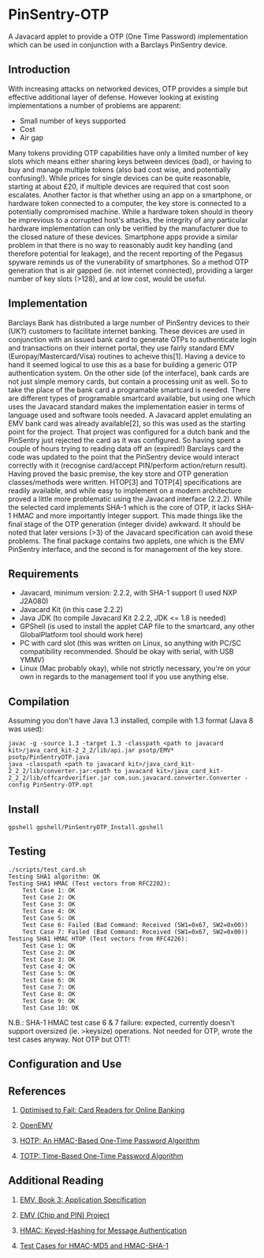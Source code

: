 # PinSentry-OTP
A Javacard applet to provide a OTP (One Time Password) implementation which can be used in conjunction with a Barclays PinSentry device.

## Introduction
With increasing attacks on networked devices, OTP provides a simple but effective additional layer of defense. However looking at existing implementations a number of problems are apparent:

* Small number of keys supported
* Cost
* Air gap

Many tokens providing OTP capabilities have only a limited number of key slots which means either sharing keys between devices (bad), or having to buy and manage multiple tokens (also bad cost wise, and potentially confusing!). While prices for single devices can be quite reasonable, starting at about £20, if multiple devices are required that cost soon escalates. Another factor is that whether using an app on a smartphone, or hardware token connected to a computer, the key store is connected to a potentially compromised machine. While a hardware token should in theory be imprevious to a corrupted host's attacks, the integrity of any particular hardware implementation can only be verified by the manufacturer due to the closed nature of these devices. Smartphone apps provide a similar problem in that there is no way to reasonably audit key handling (and therefore potential for leakage), and the recent reporting of the Pegasus spyware reminds us of the vunerability of smartphones. So a method OTP generation that is air gapped (ie. not internet connected), providing a larger number of key slots (>128), and at low cost, would be useful.

## Implementation
Barclays Bank has distributed a large number of PinSentry devices to their (UK?) customers to facilitate internet banking. These devices are used in conjunction with an issued bank card to generate OTPs to authenticate login and transactions on their internet portal, they use fairly standard EMV (Europay/Mastercard/Visa) routines to acheive this[1]. Having a device to hand it seemed logical to use this as a base for building a generic OTP authentication system. On the other side (of the interface), bank cards are not just simple memory cards, but contain a processing unit as well. So to take the place of the bank card a programable smartcard is needed. There are different types of programable smartcard available, but using one which uses the Javacard standard makes the implementation easier in terms of language used and software tools needed. A Javacard applet emulating an EMV bank card was already available[2], so this was used as the starting point for the project. That project was configured for a dutch bank and the PinSentry just rejected the card as it was configured. So having spent a couple of hours trying to reading data off an (expired!) Barclays card the code was updated to the point that the PinSentry device would interact correctly with it (recognise card/accept PIN/perform action/return result). Having proved the basic premise, the key store and OTP generation classes/methods were written. HTOP[3] and TOTP[4] specifications are readily available, and while easy to implement on a modern architecture proved a little more problematic using the Javacard interface (2.2.2). While the selected card implements SHA-1 which is the core of OTP, it lacks SHA-1 HMAC and more importantly Integer support. This made things like the final stage of the OTP generation (integer divide) awkward. It should be noted that later versions (>3) of the Javacard specification can avoid these problems. The final package contains two applets, one which is the EMV PinSentry interface, and the second is for management of the key store.

## Requirements
* Javacard, minimum version: 2.2.2, with SHA-1 support (I used NXP J2A080)
* Javacard Kit (in this case 2.2.2)
* Java JDK (to compile Javacard Kit 2.2.2, JDK <= 1.8 is needed)
* GPShell (is used to install the applet CAP file to the smartcard, any other GlobalPlatform tool should work here)
* PC with card slot (this was written on Linux, so anything with PC/SC compatibility recommended. Should be okay with serial, with USB YMMV)
* Linux (Mac probably okay), while not strictly necessary, you're on your own in regards to the management tool if you use anything else.

## Compilation
Assuming you don't have Java 1.3 installed, compile with 1.3 format (Java 8 was used):
```
javac -g -source 1.3 -target 1.3 -classpath <path to javacard kit>/java_card_kit-2_2_2/lib/api.jar psotp/EMV* psotp/PinSentryOTP.java
java -classpath <path to javacard kit>/java_card_kit-2_2_2/lib/converter.jar:<path to javacard kit>/java_card_kit-2_2_2/lib/offcardverifier.jar com.sun.javacard.converter.Converter -config PinSentry-OTP.opt
```

## Install
```
gpshell gpshell/PinSentryOTP_Install.gpshell
```

## Testing
```
./scripts/test_card.sh 
Testing SHA1 algorithm: OK
Testing SHA1 HMAC (Test vectors from RFC2202):
	Test Case 1: OK
	Test Case 2: OK
	Test Case 3: OK
	Test Case 4: OK
	Test Case 5: OK
	Test Case 6: Failed (Bad Command: Received (SW1=0x67, SW2=0x00))
	Test Case 7: Failed (Bad Command: Received (SW1=0x67, SW2=0x00))
Testing SHA1 HMAC HTOP (Test vectors from RFC4226):
	Test Case 1: OK
	Test Case 2: OK
	Test Case 3: OK
	Test Case 4: OK
	Test Case 5: OK
	Test Case 6: OK
	Test Case 7: OK
	Test Case 8: OK
	Test Case 9: OK
	Test Case 10: OK
```
N.B.: SHA-1 HMAC test case 6 & 7 failure: expected, currently doesn't support oversized (ie. >keysize) operations. Not needed for OTP, wrote the test cases anyway. Not OTP but OTT!

## Configuration and Use

## References
1. [Optimised to Fail: Card Readers for Online Banking](<https://murdoch.is/papers/fc09optimised.pdf>)

2. [OpenEMV](<https://github.com/JavaCardOS/OpenEMV.git>)

3. [HOTP: An HMAC-Based One-Time Password Algorithm](<https://www.ietf.org/rfc/rfc4226.txt>)

4. [TOTP: Time-Based One-Time Password Algorithm](<https://www.ietf.org/rfc/rfc6238.txt>)

## Additional Reading
1. [EMV, Book 3: Application Specification](<https://www.emvco.com/wp-content/uploads/2017/05/EMV_v4.3_Book_3_Application_Specification_20120607062110791.pdf>)

2. [EMV (Chip and PIN) Project](<http://khuong.uk/Papers/EMVThesis.pdf>)

3. [HMAC: Keyed-Hashing for Message Authentication](<https://www.ietf.org/rfc/rfc2104.txt>)

4. [Test Cases for HMAC-MD5 and HMAC-SHA-1](<https://www.ietf.org/rfc/rfc2202.txt>)
